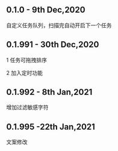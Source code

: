 ## 0.1.0 - 9th Dec,2020
自定义任务队列，扫描完自动开启下一个任务

## 0.1.991 - 30th Dec,2020
1 任务可拖拽排序

2 加入定时功能

## 0.1.992 - 8th Jan,2021
增加过滤敏感字符

## 0.1.995  -22th Jan,2021
文案修改